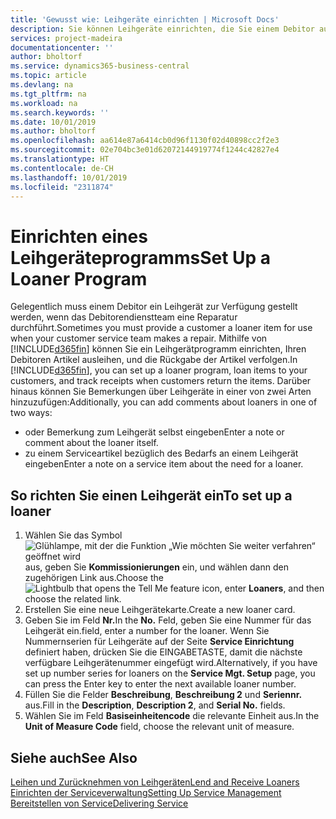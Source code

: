 ```yaml
---
title: 'Gewusst wie: Leihgeräte einrichten | Microsoft Docs'
description: Sie können Leihgeräte einrichten, die Sie einem Debitor ausleihen können, wenn er Serviceartikel im Service hat.
services: project-madeira
documentationcenter: ''
author: bholtorf
ms.service: dynamics365-business-central
ms.topic: article
ms.devlang: na
ms.tgt_pltfrm: na
ms.workload: na
ms.search.keywords: ''
ms.date: 10/01/2019
ms.author: bholtorf
ms.openlocfilehash: aa614e87a6414cb0d96f1130f02d40898cc2f2e3
ms.sourcegitcommit: 02e704bc3e01d62072144919774f1244c42827e4
ms.translationtype: HT
ms.contentlocale: de-CH
ms.lasthandoff: 10/01/2019
ms.locfileid: "2311874"
---
```

# <a name="set-up-a-loaner-program"></a><span data-ttu-id="95b92-103">Einrichten eines Leihgeräteprogramms</span><span class="sxs-lookup"><span data-stu-id="95b92-103">Set Up a Loaner Program</span></span>
<span data-ttu-id="95b92-104">Gelegentlich muss einem Debitor ein Leihgerät zur Verfügung gestellt werden, wenn das Debitorendienstteam eine Reparatur durchführt.</span><span class="sxs-lookup"><span data-stu-id="95b92-104">Sometimes you must provide a customer a loaner item for use when your customer service team makes a repair.</span></span> <span data-ttu-id="95b92-105">Mithilfe von [!INCLUDE[d365fin](includes/d365fin_md.md)] können Sie ein Leihgerätprogramm einrichten, Ihren Debitoren Artikel ausleihen, und die Rückgabe der Artikel verfolgen.</span><span class="sxs-lookup"><span data-stu-id="95b92-105">In [!INCLUDE[d365fin](includes/d365fin_md.md)], you can set up a loaner program, loan items to your customers, and track receipts when customers return the items.</span></span> <span data-ttu-id="95b92-106">Darüber hinaus können Sie Bemerkungen über Leihgeräte in einer von zwei Arten hinzuzufügen:</span><span class="sxs-lookup"><span data-stu-id="95b92-106">Additionally, you can add comments about loaners in one of two ways:</span></span>  
  
* <span data-ttu-id="95b92-107">oder Bemerkung zum Leihgerät selbst eingeben</span><span class="sxs-lookup"><span data-stu-id="95b92-107">Enter a note or comment about the loaner itself.</span></span>  
* <span data-ttu-id="95b92-108">zu einem Serviceartikel bezüglich des Bedarfs an einem Leihgerät eingeben</span><span class="sxs-lookup"><span data-stu-id="95b92-108">Enter a note on a service item about the need for a loaner.</span></span>  

## <a name="to-set-up-a-loaner"></a><span data-ttu-id="95b92-109">So richten Sie einen Leihgerät ein</span><span class="sxs-lookup"><span data-stu-id="95b92-109">To set up a loaner</span></span>  
1. <span data-ttu-id="95b92-110">Wählen Sie das Symbol ![Glühlampe, mit der die Funktion „Wie möchten Sie weiter verfahren“ geöffnet wird](media/ui-search/search_small.png "Wie möchten Sie weiter verfahren?") aus, geben Sie **Kommissionierungen** ein, und wählen dann den zugehörigen Link aus.</span><span class="sxs-lookup"><span data-stu-id="95b92-110">Choose the ![Lightbulb that opens the Tell Me feature](media/ui-search/search_small.png "Tell me what you want to do") icon, enter **Loaners**, and then choose the related link.</span></span>  
2. <span data-ttu-id="95b92-111">Erstellen Sie eine neue Leihgerätekarte.</span><span class="sxs-lookup"><span data-stu-id="95b92-111">Create a new loaner card.</span></span> 
3. <span data-ttu-id="95b92-112">Geben Sie im Feld **Nr.**</span><span class="sxs-lookup"><span data-stu-id="95b92-112">In the **No.**</span></span> <span data-ttu-id="95b92-113">Feld,  geben Sie eine Nummer für das Leihgerät ein.</span><span class="sxs-lookup"><span data-stu-id="95b92-113">field, enter a number for the loaner.</span></span> <span data-ttu-id="95b92-114">Wenn Sie Nummernserien für Leihgeräte auf der Seite **Service Einrichtung** definiert haben, drücken Sie die EINGABETASTE, damit die nächste verfügbare Leihgerätenummer eingefügt wird.</span><span class="sxs-lookup"><span data-stu-id="95b92-114">Alternatively, if you have set up number series for loaners on the **Service Mgt. Setup** page, you can press the Enter key to enter the next available loaner number.</span></span>  
4. <span data-ttu-id="95b92-115">Füllen Sie die Felder **Beschreibung**, **Beschreibung 2** und **Seriennr.** aus.</span><span class="sxs-lookup"><span data-stu-id="95b92-115">Fill in the **Description**, **Description 2**, and **Serial No.** fields.</span></span>  
5. <span data-ttu-id="95b92-116">Wählen Sie im Feld **Basiseinheitencode** die relevante Einheit aus.</span><span class="sxs-lookup"><span data-stu-id="95b92-116">In the **Unit of Measure Code** field, choose the relevant unit of measure.</span></span>  
  
## <a name="see-also"></a><span data-ttu-id="95b92-117">Siehe auch</span><span class="sxs-lookup"><span data-stu-id="95b92-117">See Also</span></span>
[<span data-ttu-id="95b92-118">Leihen und Zurücknehmen von Leihgeräten</span><span class="sxs-lookup"><span data-stu-id="95b92-118">Lend and Receive Loaners</span></span>](service-how-to-lend-receive-loaners.md)  
[<span data-ttu-id="95b92-119">Einrichten der Serviceverwaltung</span><span class="sxs-lookup"><span data-stu-id="95b92-119">Setting Up Service Management</span></span>](service-setup-service.md)  
[<span data-ttu-id="95b92-120">Bereitstellen von Service</span><span class="sxs-lookup"><span data-stu-id="95b92-120">Delivering Service</span></span>](service-deliver-service.md)  

